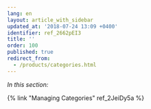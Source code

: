 ```yaml
---
lang: en
layout: article_with_sidebar
updated_at: '2018-07-24 13:09 +0400'
identifier: ref_2662pEI3
title: ''
order: 100
published: true
redirect_from:
  - /products/categories.html
---
```

_In this section:_

{% link "Managing Categories" ref_2JeiDy5a %}